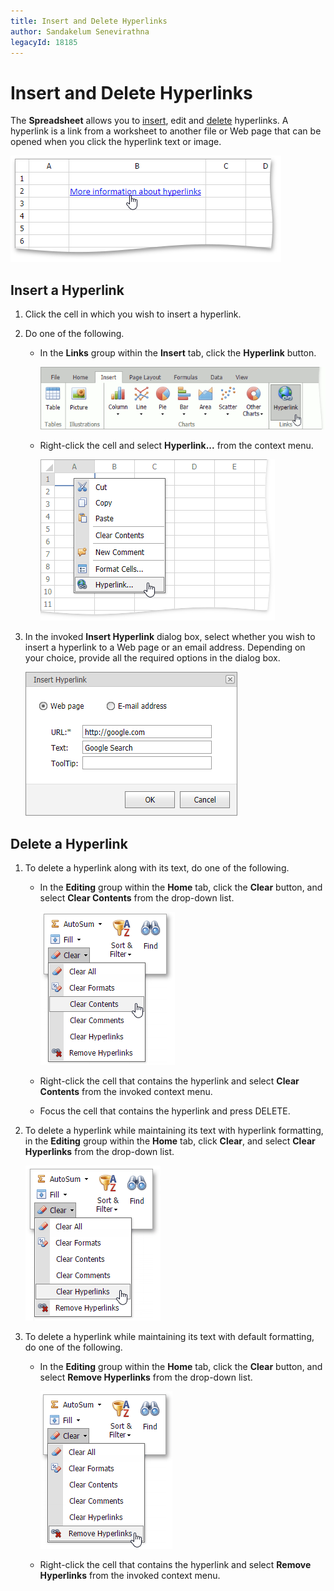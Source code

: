 ```yaml
---
title: Insert and Delete Hyperlinks
author: Sandakelum Senevirathna
legacyId: 18185
---
```

# Insert and Delete Hyperlinks
The **Spreadsheet** allows you to [insert](#inserthyperlink), edit and [delete](#deletehyperlink) hyperlinks. A hyperlink is a link from a worksheet to another file or Web page that can be opened when you click the hyperlink text or image.

![EUD_ASPxSpreadsheet_Insert_HyperlinkEx](../../../images/img26140.png)

## <a name="inserthyperlink"/>Insert a Hyperlink
1. Click the cell in which you wish to insert a hyperlink.
2. Do one of the following.
	* In the **Links** group within the **Insert** tab, click the **Hyperlink** button.
		
		![EUD_ASPxSpreadsheet_Insert_HyperlinkButton](../../../images/img26139.png)
	* Right-click the cell and select **Hyperlink...** from the context menu.
		
		![EUD_ASPxSpreadsheet_Insert_HyperlinkContextMenu](../../../images/img26141.png)
3. In the invoked **Insert Hyperlink** dialog box, select whether you wish to insert a hyperlink to a Web page or an email address. Depending on your choice, provide all the required options in the dialog box.
	
	![EUD_ASPxSpreadsheet_Insert_HyperlinkDialog](../../../images/img26145.png)

## <a name="deletehyperlink"/>Delete a Hyperlink
1. To delete a hyperlink along with its text, do one of the following.
	* In the **Editing** group within the **Home** tab, click the **Clear** button, and select **Clear Contents** from the drop-down list.
		
		![EUD_ASPxSpreadsheet_Home_ClearContents](../../../images/img26142.png)
	* Right-click the cell that contains the hyperlink and select **Clear Contents** from the invoked context menu.
	* Focus the cell that contains the hyperlink and press DELETE.
2. To delete a hyperlink while maintaining its text with hyperlink formatting, in the **Editing** group within the **Home** tab, click **Clear**, and select **Clear Hyperlinks** from the drop-down list.
	
	![EUD_ASPxSpreadsheet_Home_ClearHyperlinks](../../../images/img26143.png)
3. To delete a hyperlink while maintaining its text with default formatting, do one of the following.
	* In the **Editing** group within the **Home** tab, click the **Clear** button, and select **Remove Hyperlinks** from the drop-down list.
		
		![EUD_ASPxSpreadsheet_Home_RemoveHyperlinks](../../../images/img26144.png)
	* Right-click the cell that contains the hyperlink and select **Remove Hyperlinks** from the invoked context menu.